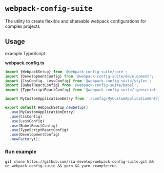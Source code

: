 # `webpack-config-suite`

The utility to create flexible and shareable webpack configurations for complex projects

## Usage

example TypeScript 

**webpack.config.ts**
```typescript
import {WebpackSetup} from '@webpack-config-suite/core';
import {DevelopmentConfig} from '@webpack-config-suite/development';
import {CssConfig, LessConfig} from '@webpack-config-suite/styles';
import {BabelReactConfig} from '@webpack-config-suite/babel';
import {TypeScriptReactConfig} from '@webpack-config-suite/typescript';

import MyCustomApplicationEntry from './config/MyCustomApplicationEntry';

export default WebpackSetup.newSetup()
  .use(MyCustomApplicationEntry)
  .use(CssConfig)
  .use(LessConfig)
  .use(BabelReactConfig)
  .use(TypeScriptReactConfig)
  .use(DevelopmentConfig)
  .newFactory();

```

### Run example

```shell script
git clone https://github.com/ria-develop/webpack-config-suite.git && cd webpack-config-suite && yarn && yarn example:run
```
